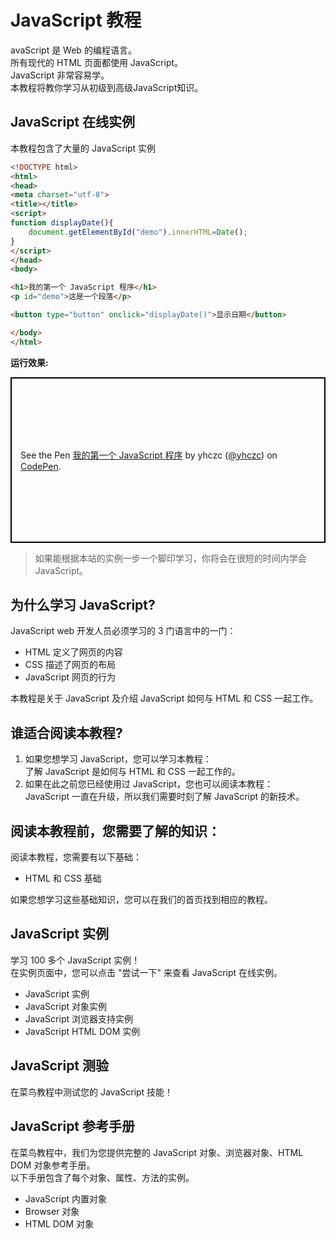 # JavaScript 教程
avaScript 是 Web 的编程语言。  
所有现代的 HTML 页面都使用 JavaScript。  
JavaScript 非常容易学。  
本教程将教你学习从初级到高级JavaScript知识。
## JavaScript 在线实例
本教程包含了大量的 JavaScript 实例
```html
<!DOCTYPE html>
<html>
<head>
<meta charset="utf-8">
<title></title>
<script>
function displayDate(){
	document.getElementById("demo").innerHTML=Date();
}
</script>
</head>
<body>

<h1>我的第一个 JavaScript 程序</h1>
<p id="demo">这是一个段落</p>

<button type="button" onclick="displayDate()">显示日期</button>

</body>
</html>
```

**运行效果:**  
<p class="codepen" data-height="265" data-theme-id="light" data-default-tab="html,result" data-user="yhczc" data-slug-hash="BMVXpa" style="height: 265px; box-sizing: border-box; display: flex; align-items: center; justify-content: center; border: 2px solid black; margin: 1em 0; padding: 1em;" data-pen-title="我的第一个 JavaScript 程序">
  <span>See the Pen <a href="https://codepen.io/yhczc/pen/BMVXpa/">
  我的第一个 JavaScript 程序</a> by yhczc (<a href="https://codepen.io/yhczc">@yhczc</a>)
  on <a href="https://codepen.io">CodePen</a>.</span>
</p>
<script async src="https://static.codepen.io/assets/embed/ei.js"></script> 

> 如果能根据本站的实例一步一个脚印学习，你将会在很短的时间内学会 JavaScript。

## 为什么学习 JavaScript?
JavaScript web 开发人员必须学习的 3 门语言中的一门：  
- HTML 定义了网页的内容
- CSS 描述了网页的布局
- JavaScript 网页的行为

本教程是关于 JavaScript 及介绍 JavaScript 如何与 HTML 和 CSS 一起工作。
## 谁适合阅读本教程?
1. 如果您想学习 JavaScript，您可以学习本教程：  
了解 JavaScript 是如何与 HTML 和 CSS 一起工作的。
2. 如果在此之前您已经使用过 JavaScript，您也可以阅读本教程：  
JavaScript 一直在升级，所以我们需要时刻了解 JavaScript 的新技术。
## 阅读本教程前，您需要了解的知识：

阅读本教程，您需要有以下基础：
- HTML 和 CSS 基础

如果您想学习这些基础知识，您可以在我们的首页找到相应的教程。

## JavaScript 实例
学习 100 多个 JavaScript 实例！  
在实例页面中，您可以点击 "尝试一下" 来查看 JavaScript 在线实例。

- JavaScript 实例
- JavaScript 对象实例
- JavaScript 浏览器支持实例
- JavaScript HTML DOM 实例

## JavaScript 测验
在菜鸟教程中测试您的 JavaScript 技能！

## JavaScript 参考手册
在菜鸟教程中，我们为您提供完整的 JavaScript 对象、浏览器对象、HTML DOM 对象参考手册。  
以下手册包含了每个对象、属性、方法的实例。

- JavaScript 内置对象
- Browser 对象
- HTML DOM 对象